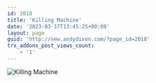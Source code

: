 ```yaml
---
id: 2018
title: 'Killing Machine'
date: '2023-03-17T13:45:25+00:00'
layout: page
guid: 'http://new.andydixon.com/?page_id=2018'
trx_addons_post_views_count:
    - '1'
---
```


![Killing Machine](https://i0.wp.com/assets.g8x2.ldn.idrivee2-23.com/posters/Killing%20Machine%2001.jpg?w=1200&ssl=1 "Killing Machine")